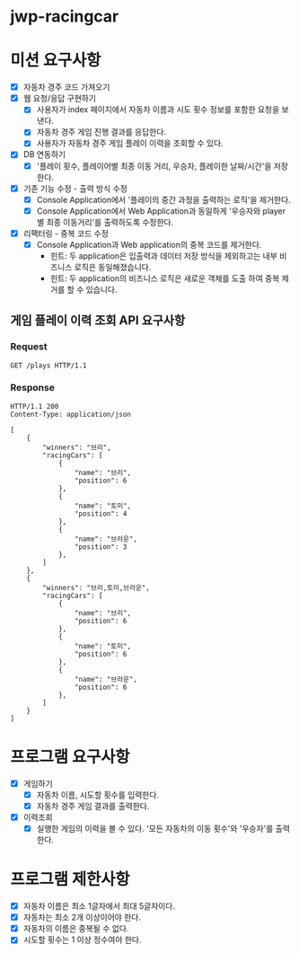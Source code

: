 # jwp-racingcar

# 미션 요구사항

- [x] 자동차 경주 코드 가져오기
- [x] 웹 요청/응답 구현하기
  - [x] 사용자가 index 페이지에서 자동차 이름과 시도 횟수 정보를 포함한 요청을 보낸다.
  - [x] 자동차 경주 게임 진행 결과를 응답한다.
  - [x] 사용자가 자동차 경주 게임 플레이 이력을 조회할 수 있다.
- [x] DB 연동하기
  - [x] '플레이 횟수, 플레이어별 최종 이동 거리, 우승자, 플레이한 날짜/시간'을 저장한다.
- [x] 기존 기능 수정 - 출력 방식 수정
  - [x] Console Application에서 '플레이의 중간 과정을 출력하는 로직'을 제거한다.
  - [x] Console Application에서 Web Application과 동일하게 '우승자와 player 별 최종 이동거리'를 출력하도록 수정한다.
- [x] 리팩터링 - 중복 코드 수정
  - [x] Console Application과 Web application의 중복 코드를 제거한다.
    - 힌트: 두 application은 입출력과 데이터 저장 방식을 제외하고는 내부 비즈니스 로직은 동일해졌습니다.
    - 힌트: 두 application의 비즈니스 로직은 새로운 객체를 도출 하여 중복 제거를 할 수 있습니다.

## 게임 플레이 이력 조회 API 요구사항
### Request
```http request
GET /plays HTTP/1.1
```

### Response
```http response
HTTP/1.1 200 
Content-Type: application/json

[
    {
        "winners": "브리",
        "racingCars": [
            {
                "name": "브리",
                "position": 6
            },
            {
                "name": "토미",
                "position": 4
            },
            {
                "name": "브라운",
                "position": 3
            },
        ]
    },
    {
        "winners": "브리,토미,브라운",
        "racingCars": [
            {
                "name": "브리",
                "position": 6
            },
            {
                "name": "토미",
                "position": 6
            },
            {
                "name": "브라운",
                "position": 6
            },
        ]
    }
]
```

# 프로그램 요구사항

- [x] 게임하기
  - [x] 자동차 이름, 시도할 횟수를 입력한다.
  - [x] 자동차 경주 게임 결과를 출력한다.
- [x] 이력조회
  - [x] 실행한 게임의 이력을 볼 수 있다. '모든 자동차의 이동 횟수'와 '우승자'를 출력한다.

# 프로그램 제한사항

- [x] 자동차 이름은 최소 1글자에서 최대 5글자이다.
- [x] 자동차는 최소 2개 이상이어야 한다.
- [x] 자동차의 이름은 중복될 수 없다.
- [x] 시도할 횟수는 1 이상 정수여야 한다.

